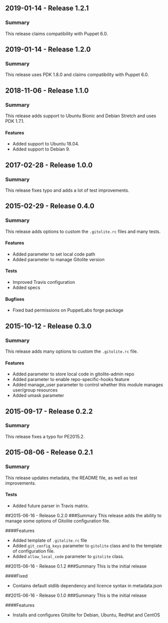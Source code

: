 ## 2019-01-14 - Release 1.2.1
### Summary

This release  claims compatibility with Puppet 6.0.

## 2019-01-14 - Release 1.2.0
### Summary

This release uses PDK 1.8.0 and claims compatibility with Puppet 6.0.

## 2018-11-06 - Release 1.1.0
### Summary
This release adds support to Ubuntu Bionic and Debian Stretch and uses PDK 1.7.1.

#### Features
- Added support to Ubuntu 18.04.
- Added support to Debian 9.

## 2017-02-28 - Release 1.0.0
### Summary
This release fixes typo and  adds a lot of test improvements.

## 2015-02-29 - Release 0.4.0
### Summary
This release adds options to custom the `.gitolite.rc` files and many tests.

#### Features
- Added parameter to set local code path
- Added parameter to manage Gitolite version

#### Tests
- Improved Travis configuration
- Added specs

#### Bugfixes
- Fixed bad permissions on PuppetLabs forge package

## 2015-10-12 - Release 0.3.0
### Summary
This release adds many options to custom the `.gitolite.rc` file.

#### Features
- Added parameter to store local code in gitolite-admin repo
- Added parameter to enable repo-specific-hooks feature
- Added manage\_user parameter to control whether this module manages user/group resources
- Added umask parameter

## 2015-09-17 - Release 0.2.2
### Summary
This release fixes a typo for PE2015.2.

## 2015-08-06 - Release 0.2.1
### Summary
This release updates metadata, the README file, as well as  test improvements.

#### Tests
- Added future parser in Travis matrix.

##2015-06-16 - Release 0.2.0
###Summary
This release adds the ability to manage some options of Gitolite configuration file.

####Features
- Added template of `.gitolite.rc` file
- Added `git_config_keys` parameter to `gitolite` class and to the template of configuration file.
- Added `allow_local_code` parameter to `gitolite` class.

##2015-06-16 - Release 0.1.2
###Summary
This is the initial release

####Fixed
- Contains default stdlib dependency and licence syntax in metadata.json

##2015-06-16 - Release 0.1.0
###Summary
This is the initial release

####Features
- Installs and configures Gitolite for Debian, Ubuntu, RedHat and CentOS
